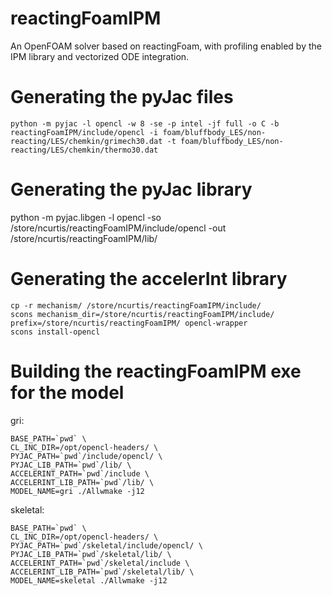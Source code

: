# reactingFoamIPM
An OpenFOAM solver based on reactingFoam, with profiling enabled by the IPM library and vectorized ODE integration.


Generating the pyJac files
==========================
```
python -m pyjac -l opencl -w 8 -se -p intel -jf full -o C -b reactingFoamIPM/include/opencl -i foam/bluffbody_LES/non-reacting/LES/chemkin/grimech30.dat -t foam/bluffbody_LES/non-reacting/LES/chemkin/thermo30.dat
```

Generating the pyJac library
============================
python -m pyjac.libgen -l opencl -so /store/ncurtis/reactingFoamIPM/include/opencl -out /store/ncurtis/reactingFoamIPM/lib/


Generating the accelerInt library
=================================
```
cp -r mechanism/ /store/ncurtis/reactingFoamIPM/include/
scons mechanism_dir=/store/ncurtis/reactingFoamIPM/include/ prefix=/store/ncurtis/reactingFoamIPM/ opencl-wrapper
scons install-opencl
```

Building the reactingFoamIPM exe for the model
==============================================
gri:
```
BASE_PATH=`pwd` \
CL_INC_DIR=/opt/opencl-headers/ \
PYJAC_PATH=`pwd`/include/opencl/ \
PYJAC_LIB_PATH=`pwd`/lib/ \
ACCELERINT_PATH=`pwd`/include \
ACCELERINT_LIB_PATH=`pwd`/lib/ \
MODEL_NAME=gri ./Allwmake -j12
```

skeletal:
```
BASE_PATH=`pwd` \
CL_INC_DIR=/opt/opencl-headers/ \
PYJAC_PATH=`pwd`/skeletal/include/opencl/ \
PYJAC_LIB_PATH=`pwd`/skeletal/lib/ \
ACCELERINT_PATH=`pwd`/skeletal/include \
ACCELERINT_LIB_PATH=`pwd`/skeletal/lib/ \
MODEL_NAME=skeletal ./Allwmake -j12
```

